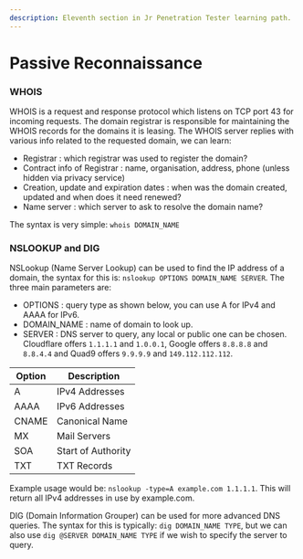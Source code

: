```yaml
---
description: Eleventh section in Jr Penetration Tester learning path.
---
```


# Passive Reconnaissance

### WHOIS

WHOIS is a request and response protocol which listens on TCP port 43 for incoming requests. The domain registrar is responsible for maintaining the WHOIS records for the domains it is leasing. The WHOIS server replies with various info related to the requested domain, we can learn:

* Registrar : which registrar was used to register the domain?
* Contract info of Registrar : name, organisation, address, phone (unless hidden via privacy service)
* Creation, update and expiration dates : when was the domain created, updated and when does it need renewed?
* Name server : which server to ask to resolve the domain name?

The syntax is very simple: `whois DOMAIN_NAME`

### NSLOOKUP and DIG

NSLookup (Name Server Lookup) can be used to find the IP address of a domain, the syntax for this is: `nslookup OPTIONS DOMAIN_NAME SERVER`. The three main parameters are:

* OPTIONS : query type as shown below, you can use A for IPv4 and AAAA for IPv6.
* DOMAIN\_NAME : name of domain to look up.
* SERVER : DNS server to query, any local or public one can be chosen. Cloudflare offers `1.1.1.1` and `1.0.0.1`, Google offers `8.8.8.8` and `8.8.4.4` and Quad9 offers `9.9.9.9` and `149.112.112.112`.

| Option | Description        |
| ------ | ------------------ |
| A      | IPv4 Addresses     |
| AAAA   | IPv6 Addresses     |
| CNAME  | Canonical Name     |
| MX     | Mail Servers       |
| SOA    | Start of Authority |
| TXT    | TXT Records        |

Example usage would be: `nslookup -type=A example.com 1.1.1.1`. This will return all IPv4 addresses in use by example.com.

DIG (Domain Information Grouper) can be used for more advanced DNS queries. The syntax for this is typically: `dig DOMAIN_NAME TYPE`, but we can also use `dig @SERVER DOMAIN_NAME TYPE` if we wish to specify the server to query.
